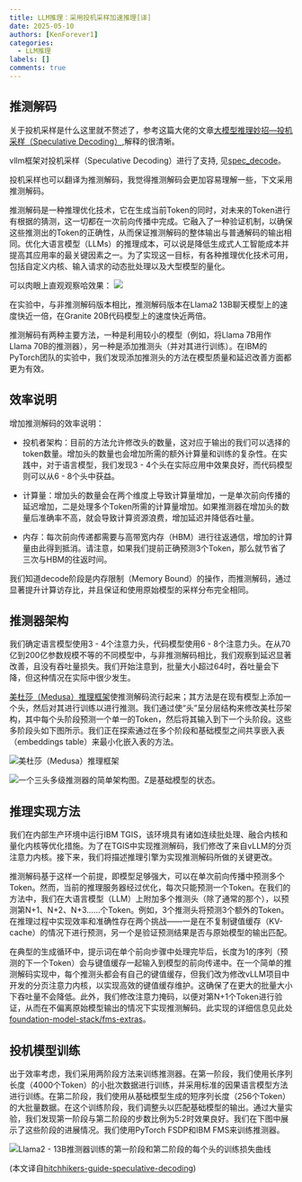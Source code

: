 ```yaml
---
title: LLM推理：采用投机采样加速推理[译]
date: 2025-05-10
authors: [KenForever1]
categories: 
  - LLM推理
labels: []
comments: true
---
```


## 推测解码

关于投机采样是什么这里就不赘述了，参考这篇大佬的文章[大模型推理妙招—投机采样（Speculative Decoding）](https://zhuanlan.zhihu.com/p/651359908),解释的很清晰。


vllm框架对投机采样（Speculative Decoding）进行了支持, 见[spec_decode](https://docs.vllm.ai/en/stable/features/spec_decode.html)。

投机采样也可以翻译为推测解码，我觉得推测解码会更加容易理解一些，下文采用推测解码。

推测解码是一种推理优化技术，它在生成当前Token的同时，对未来的Token进行有根据的猜测，这一切都在一次前向传播中完成。它融入了一种验证机制，以确保这些推测出的Token的正确性，从而保证推测解码的整体输出与普通解码的输出相同。优化大语言模型（LLMs）的推理成本，可以说是降低生成式人工智能成本并提高其应用率的最关键因素之一。为了实现这一目标，有各种推理优化技术可用，包括自定义内核、输入请求的动态批处理以及大型模型的量化。

<!-- more -->


可以肉眼上直观观察哈效果：
![](https://pytorch.org/wp-content/uploads/2024/11/fig1.gif)

在实验中，与非推测解码版本相比，推测解码版本在Llama2 13B聊天模型上的速度快近一倍，在Granite 20B代码模型上的速度快近两倍。

推测解码有两种主要方法，一种是利用较小的模型（例如，将Llama 7B用作Llama 70B的推测器），另一种是添加推测头（并对其进行训练）。在IBM的PyTorch团队的实验中，我们发现添加推测头的方法在模型质量和延迟改善方面都更为有效。


## 效率说明

增加推测解码的效率说明：

+ 投机者架构：目前的方法允许修改头的数量，这对应于输出的我们可以选择的token数量。增加头的数量也会增加所需的额外计算量和训练的复杂性。在实践中，对于语言模型，我们发现3 - 4个头在实际应用中效果良好，而代码模型则可以从6 - 8个头中获益。

+ 计算量：增加头的数量会在两个维度上导致计算量增加，一是单次前向传播的延迟增加，二是处理多个Token所需的计算量增加。如果推测器在增加头的数量后准确率不高，就会导致计算资源浪费，增加延迟并降低吞吐量。

+ 内存：每次前向传递都需要与高带宽内存（HBM）进行往返通信，增加的计算量由此得到抵消。请注意，如果我们提前正确预测3个Token，那么就节省了三次与HBM的往返时间。

我们知道decode阶段是内存限制（Memory Bound）的操作，而推测解码，通过显著提升计算访存比，并且保证和使用原始模型的采样分布完全相同。

## 推测器架构

我们确定语言模型使用3 - 4个注意力头，代码模型使用6 - 8个注意力头。在从70亿到200亿参数规模不等的不同模型中，与非推测解码相比，我们观察到延迟显著改善，且没有吞吐量损失。我们开始注意到，批量大小超过64时，吞吐量会下降，但这种情况在实际中很少发生。

[美杜莎（Medusa）推理框架](https://github.com/FasterDecoding/Medusa)使推测解码流行起来；其方法是在现有模型上添加一个头，然后对其进行训练以进行推测。我们通过使“头”呈分层结构来修改美杜莎架构，其中每个头阶段预测一个单一的Token，然后将其输入到下一个头阶段。这些多阶段头如下图所示。我们正在探索通过在多个阶段和基础模型之间共享嵌入表（embeddings table）来最小化嵌入表的方法。

![美杜莎（Medusa）推理框架](https://github.com/FasterDecoding/Medusa/raw/main/assets/medusa_pipeline.jpg)

![一个三头多级推测器的简单架构图。Z是基础模型的状态。](https://pytorch.org/wp-content/uploads/2024/11/fig4-1.png)

## 推理实现方法

我们在内部生产环境中运行IBM TGIS，该环境具有诸如连续批处理、融合内核和量化内核等优化措施。为了在TGIS中实现推测解码，我们修改了来自vLLM的分页注意力内核。接下来，我们将描述推理引擎为实现推测解码所做的关键更改。

推测解码基于这样一个前提，即模型足够强大，可以在单次前向传播中预测多个Token。然而，当前的推理服务器经过优化，每次只能预测一个Token。在我们的方法中，我们在大语言模型（LLM）上附加多个推测头（除了通常的那个），以预测第N+1、N+2、N+3……个Token。例如，3个推测头将预测3个额外的Token。在推理过程中实现效率和准确性存在两个挑战——一是在不复制键值缓存（KV-cache）的情况下进行预测，另一个是验证预测结果是否与原始模型的输出匹配。

在典型的生成循环中，提示词在单个前向步骤中处理完毕后，长度为1的序列（预测的下一个Token）会与键值缓存一起输入到模型的前向传递中。在一个简单的推测解码实现中，每个推测头都会有自己的键值缓存，但我们改为修改vLLM项目中开发的分页注意力内核，以实现高效的键值缓存维护。这确保了在更大的批量大小下吞吐量不会降低。此外，我们修改注意力掩码，以便对第N+1个Token进行验证，从而在不偏离原始模型输出的情况下实现推测解码。此实现的详细信息见此处[foundation-model-stack/fms-extras](https://github.com/foundation-model-stack/fms-extras)。


## 投机模型训练

出于效率考虑，我们采用两阶段方法来训练推测器。在第一阶段，我们使用长序列长度（4000个Token）的小批次数据进行训练，并采用标准的因果语言模型方法进行训练。在第二阶段，我们使用从基础模型生成的短序列长度（256个Token）的大批量数据。在这个训练阶段，我们调整头以匹配基础模型的输出。通过大量实验，我们发现第一阶段与第二阶段的步数比例为5:2时效果良好。我们在下图中展示了这些阶段的进展情况。我们使用PyTorch FSDP和IBM FMS来训练推测器。

![Llama2 - 13B推测器训练的第一阶段和第二阶段的每个头的训练损失曲线](https://pytorch.org/wp-content/uploads/2024/11/fig5.jpg)

(本文译自[hitchhikers-guide-speculative-decoding](https://pytorch.org/blog/hitchhikers-guide-speculative-decoding/))